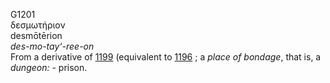 G1201  
δεσμωτήριον  
desmōtērion  
*des-mo-tay‘-ree-on*  
From a derivative of [1199](g1199) (equivalent to [1196](g1196) ; a
*place* *of* *bondage*, that is, a *dungeon:* - prison.  
